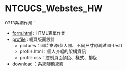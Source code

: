 # NTCUCS_Webstes_HW

0213系網作業：
* [form.html]( https://517wu.github.io/NTCUCS_Webstes_HW/form.html) : HTML表單作業
* [profile]( https://517wu.github.io/NTCUCS_Webstes_HW/profile/profile.html) : 網頁版面設計
  * pictures：圖片來源(個人照、不同尺寸的測試圖-test)
  * profile.html：個人介紹的架構資訊
  * profile.css：控制頁面顏色、樣式、排版 
* [download](https://517wu.github.io/NTCUCS_Webstes_HW/download/download.html) ：系網靜態網頁
